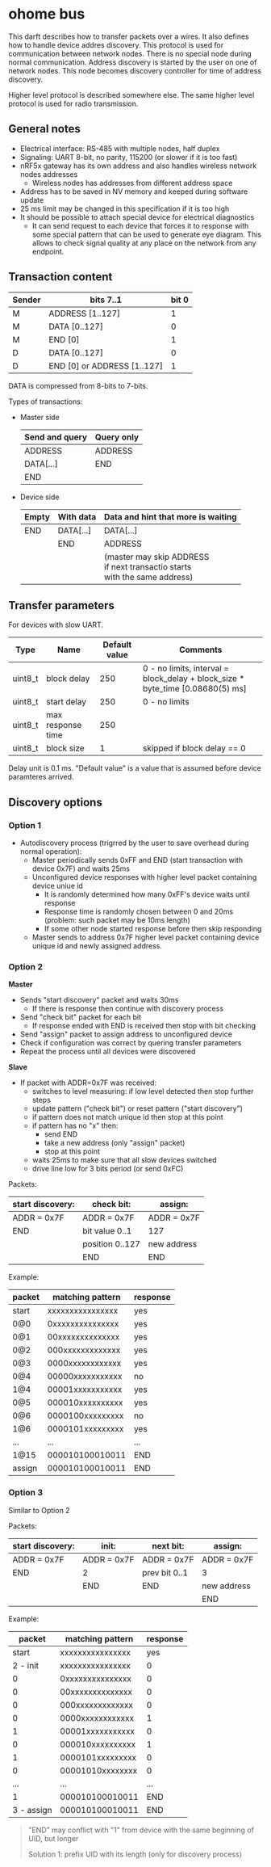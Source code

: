 ohome bus
=========

This darft describes how to transfer packets over a wires.
It also defines how to handle device addres discovery.
This protocol is used for communication between network nodes.
There is no special node during normal communication.
Address discovery is started by the user on one of network nodes.
This node becomes discovery controller for time of address discovery.

Higher level protocol is described somewhere else. The same higher level protocol is used for radio transmission.

General notes
-------------

 * Electrical interface: RS-485 with multiple nodes, half duplex	
 * Signaling: UART 8-bit, no parity, 115200 (or slower if it is too fast)	
 * nRF5x gateway has its own address and also handles wireless network nodes addresses	
	  * Wireless nodes has addresses from different address space
 * Address has to be saved in NV memory and keeped during software update	
 * 25 ms limit may be changed in this specification if it is too high	
 * It should be possible to attach special device for electrical diagnostics
 	  * It can send request to each device that forces it to response with some special
	    pattern that can be used to generate eye diagram. This allows to check signal quality at any
	    place on the network from any endpoint.

Transaction content
-----------

| Sender | bits 7..1 | bit 0 |
|--------|-----------|-----|
| M | ADDRESS [1..127] | 1 |
| M | DATA [0..127]    | 0 |
| M | END [0]          | 1 |
| D | DATA [0..127]    | 0 |
| D | END [0] or ADDRESS [1..127] | 1 |

DATA is compressed from 8-bits to 7-bits.

Types of transactions:

 * Master side

   | Send and query | Query only |
   |---------|-------|
   | ADDRESS | ADDRESS |
   | DATA[...] | END |
   | END |   |

 * Device side
   
   | Empty | With data | Data and hint that more is waiting |
   |-------|-----------|---------|
   | END   | DATA[...] | DATA[...] |
   |       | END       | ADDRESS   |
   |       |           | (master may skip ADDRESS<br>if next transactio starts<br>with the same address) |
   

Transfer parameters
-----------

For devices with slow UART.

| Type | Name | Default value | Comments |
|-------|------------|-------|---------|
|uint8_t|	block delay|		250|	0 - no limits, interval = block_delay + block_size * byte_time [0.08680(5) ms] |
|uint8_t|	start delay|		250|	0 - no limits |
|uint8_t|	max response time|		250	| |
|uint8_t|	block size|		1	| skipped if block delay == 0 |

Delay unit is 0.1 ms. "Default value" is a value that is assumed before device paramteres arrived.

Discovery options
----------------

### Option 1

* Autodiscovery process (trigrred by the user to save overhead during normal operation):		
	* Master periodically sends 0xFF and END (start transaction with device 0x7F) and waits 25ms	
	* Unconfigured device responses with higher level packet containing device uniue id	
		* It is randomly determined how many 0xFF's device waits until response
		* Response time is randomly chosen between 0 and 20ms (problem: such packet may be 10ms length)
		* If some other node started response before then skip responding
	* Master sends to address 0x7F higher level packet containing device unique id and newly assigned address.	

### Option 2

**Master**
* Sends "start discovery" packet and waits 30ms		
	* If there is response then continue with discovery process	
* Send "check bit" packet for each bit		
	* If response ended with END is received then stop with bit checking	
* Send "assign" packet to assign address to unconfigured device		
* Check if configuration was correct by quering transfer parameters		
* Repeat the process until all devices were discovered		

**Slave**
* If packet with ADDR=0x7F was received:		
	* switches to level measuring: if low level detected then stop further steps	
	* update pattern ("check bit") or reset pattern ("start discovery")	
	* if pattern does not match unique id then stop at this point	
	* if pattern has no "x" then:	
		* send END
		* take a new address (only "assign" packet)
		* stop at this point
	* waits 25ms to make sure that all slow devices switched	
	* drive line low for 3 bits period (or send 0xFC)	

Packets:

|start discovery:|	check bit:|	assign:
|------|-------|-------|
|ADDR = 0x7F|	ADDR = 0x7F|	ADDR = 0x7F|
|END	|bit value 0..1|	127|
| |position 0..127|	new address|
| |	END|	END|

Example:

|packet|	matching pattern|	response|
|------|------------------|---------|
|start|	xxxxxxxxxxxxxxxx|	yes|
|0@0|	0xxxxxxxxxxxxxxx|	yes|
|0@1|	00xxxxxxxxxxxxxx|	yes|
|0@2|	000xxxxxxxxxxxxx	|yes|
|0@3|	0000xxxxxxxxxxxx	|yes|
|0@4|	00000xxxxxxxxxxx	|no|
|1@4|	00001xxxxxxxxxxx	|yes|
|0@5|	000010xxxxxxxxxx|	yes|
|0@6|	0000100xxxxxxxxx|	no|
|1@6|	0000101xxxxxxxxx|	yes|
|...	|...|	...|
|1@15	|000010100010011	|END|
|assign	|000010100010011	|END|

### Option 3

Similar to Option 2

Packets:

|start discovery: |	init: |	next bit: |	assign: |
|------------|----|----|----|
|ADDR = 0x7F|	ADDR = 0x7F	| ADDR = 0x7F|	ADDR = 0x7F|
|END	|2	|prev bit 0..1|	3|
| |	END|	END	|new address |
| |	|	|	END|


Example:

|	packet | 	matching pattern | 	response | 
|--------|-------------------|--------|
|	start | 	xxxxxxxxxxxxxxxx | 	yes | 
|	2 - init | 	xxxxxxxxxxxxxxxx | 	0 | 
|	0 | 	0xxxxxxxxxxxxxxx | 	0 | 
|	0 | 	00xxxxxxxxxxxxxx | 	0 | 
|	0 | 	000xxxxxxxxxxxxx | 	0 | 
|	0 | 	0000xxxxxxxxxxxx | 	1 | 
|	1 | 	00001xxxxxxxxxxx | 	0 | 
|	0 | 	000010xxxxxxxxxx | 	1 | 
|	1 | 	0000101xxxxxxxxx | 	0 | 
|	0 | 	00001010xxxxxxxx | 	0 | 
|	... | 	... | 	... | 
|	1 | 	000010100010011 | 	END | 
|	3 - assign | 	000010100010011 | 	END | 

> "END" may conflict with "1" from device with the same beginning of UID, but longer
>
> Solution 1: prefix UID with its length (only for discovery process)
